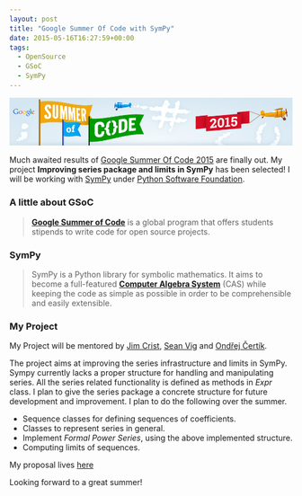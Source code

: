 ```yaml
---
layout: post
title: "Google Summer Of Code with SymPy"
date: 2015-05-16T16:27:59+00:00
tags:
  - OpenSource
  - GSoC
  - SymPy
---
```


![GSoC](/assets/gsoc/gsoc2015.png)

Much awaited results of [Google Summer Of Code 2015](http://www.google-melange.com/gsoc/projects/list/google/gsoc2015) are finally out. My project **Improving series package and limits in SymPy** has been selected! I will be working with [SymPy](http://www.sympy.org/en/index.html) under [Python Software Foundation](http://www.python.org/psf).

### A little about GSoC

> **[Google Summer of Code](http://en.wikipedia.org/wiki/Google_Summer_of_Code)** is a global program that offers students stipends to write code for open source projects.

### SymPy

> SymPy is a Python library for symbolic mathematics. It aims to become a full-featured **[Computer Algebra System](http://en.wikipedia.org/wiki/Computer_algebra_system)** (CAS) while keeping the code as simple as possible in order to be comprehensible and easily extensible.

### My Project

My Project will be mentored by [Jim Crist](http://github.com/jcrist), [Sean Vig](https://github.com/flacjacket) and [Ondřej Čertík](https://github.com/certik).

The project aims at improving the series infrastructure and limits in SymPy. Sympy currently lacks a proper structure for handling and
manipulating series. All the series related functionality is defined
as methods in *Expr* class. I plan to give the series package a
concrete structure for future development and improvement. I plan to
do the following over the summer.

* Sequence classes for defining sequences of coefficients.
* Classes to represent series in general.
* Implement *Formal Power Series*, using the above implemented structure.
* Computing limits of sequences.

My proposal lives [here](https://github.com/leosartaj/gsoc/tree/master/2015/proposal.pdf)

Looking forward to a great summer!
